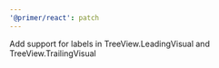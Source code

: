 ```yaml
---
'@primer/react': patch
---
```


Add support for labels in TreeView.LeadingVisual and TreeView.TrailingVisual
